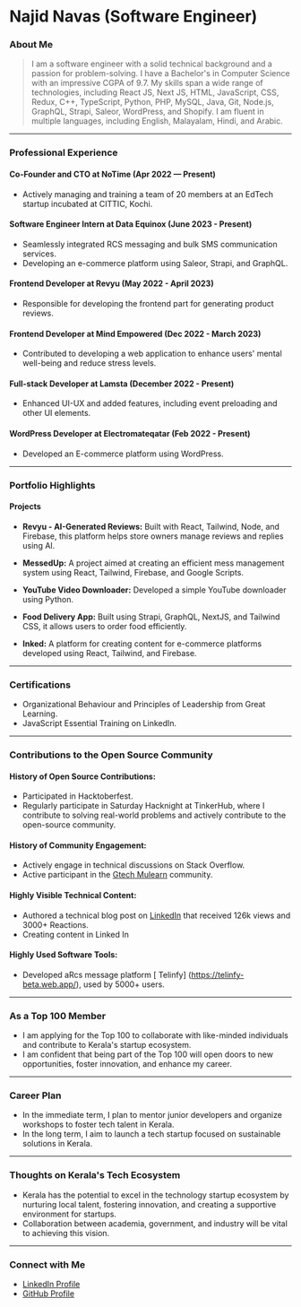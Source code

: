 # Najid Navas (Software Engineer)

### About Me

> I am a software engineer with a solid technical background and a passion for problem-solving. I have a Bachelor's in Computer Science with an impressive CGPA of 9.7. My skills span a wide range of technologies, including React JS, Next JS, HTML, JavaScript, CSS, Redux, C++, TypeScript, Python, PHP, MySQL, Java, Git, Node.js, GraphQL, Strapi, Saleor, WordPress, and Shopify. I am fluent in multiple languages, including English, Malayalam, Hindi, and Arabic.

---

### Professional Experience

#### Co-Founder and CTO at NoTime (Apr 2022 — Present)

- Actively managing and training a team of 20 members at an EdTech startup incubated at CITTIC, Kochi.

#### Software Engineer Intern at Data Equinox (June 2023 - Present)

- Seamlessly integrated RCS messaging and bulk SMS communication services.
- Developing an e-commerce platform using Saleor, Strapi, and GraphQL.

#### Frontend Developer at Revyu (May 2022 - April 2023)

- Responsible for developing the frontend part for generating product reviews.

#### Frontend Developer at Mind Empowered (Dec 2022 - March 2023)

- Contributed to developing a web application to enhance users' mental well-being and reduce stress levels.

#### Full-stack Developer at Lamsta (December 2022 - Present)

- Enhanced UI-UX and added features, including event preloading and other UI elements.

#### WordPress Developer at Electromateqatar (Feb 2022 - Present)

- Developed an E-commerce platform using WordPress.

---

### Portfolio Highlights

#### Projects

- **Revyu - AI-Generated Reviews:** Built with React, Tailwind, Node, and Firebase, this platform helps store owners manage reviews and replies using AI.

- **MessedUp:** A project aimed at creating an efficient mess management system using React, Tailwind, Firebase, and Google Scripts.

- **YouTube Video Downloader:** Developed a simple YouTube downloader using Python.

- **Food Delivery App:** Built using Strapi, GraphQL, NextJS, and Tailwind CSS, it allows users to order food efficiently.

- **Inked:** A platform for creating content for e-commerce platforms developed using React, Tailwind, and Firebase.

---

### Certifications

- Organizational Behaviour and Principles of Leadership from Great Learning.
- JavaScript Essential Training on LinkedIn.

---

### Contributions to the Open Source Community

#### History of Open Source Contributions:

- Participated in Hacktoberfest.
- Regularly participate in Saturday Hacknight at TinkerHub, where I contribute to solving real-world problems and actively contribute to the open-source community.

#### History of Community Engagement:

- Actively engage in technical discussions on Stack Overflow.
- Active participant in the [Gtech Mulearn](https://discord.gg/tech-community) community.

#### Highly Visible Technical Content:

- Authored a technical blog post on [LinkedIn](https://linkedin.com/in/najid-navas-795aa2238) that received 126k views and 3000+ Reactions.
- Creating content in Linked In

#### Highly Used Software Tools:

- Developed aRcs message platform [ Telinfy] (https://telinfy-beta.web.app/), used by 5000+ users.

---

### As a Top 100 Member

- I am applying for the Top 100 to collaborate with like-minded individuals and contribute to Kerala's startup ecosystem.
- I am confident that being part of the Top 100 will open doors to new opportunities, foster innovation, and enhance my career.

---

### Career Plan

- In the immediate term, I plan to mentor junior developers and organize workshops to foster tech talent in Kerala.
- In the long term, I aim to launch a tech startup focused on sustainable solutions in Kerala.

---

### Thoughts on Kerala's Tech Ecosystem

- Kerala has the potential to excel in the technology startup ecosystem by nurturing local talent, fostering innovation, and creating a supportive environment for startups.
- Collaboration between academia, government, and industry will be vital to achieving this vision.

---

### Connect with Me

- [LinkedIn Profile](https://www.linkedin.com/in/najid-navas-795aa2238/)
- [GitHub Profile](https://github.com/naaji-navas/)
